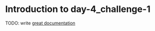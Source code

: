 # Introduction to day-4_challenge-1

TODO: write [great documentation](http://jacobian.org/writing/what-to-write/)
